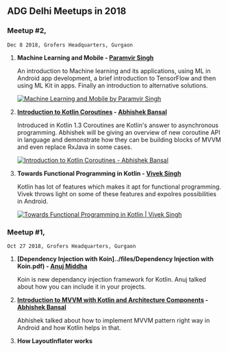 ## ADG Delhi Meetups in 2018

### Meetup #2, 
    Dec 8 2018, Grofers Headquarters, Gurgaon

1. **Machine Learning and Mobile - [Paramvir Singh](https://www.linkedin.com/in/paramvirsingh88/)**

    An introduction to Machine learning and its applications, using ML in Android app development, a brief introduction to TensorFlow and then using ML Kit in apps. Finally an introduction to alternative solutions.
    
    [![Machine Learning and Mobile by Paramvir Singh](https://img.youtube.com/vi/PwVf2lzOcvI/0.jpg)](https://www.youtube.com/watch?v=PwVf2lzOcvI)

2. **[Introduction to Kotlin Coroutines](files/Kotlin-CoRoutines.pdf) - [Abhishek Bansal](https://www.linkedin.com/in/abhishek-bansal-5b39011b/)**

    Introduced in Kotlin 1.3 Coroutines are Kotlin's answer to asynchronous programming. Abhishek will be giving an overview of new coroutine API in language and demonstrate how they can be building blocks of MVVM and even replace RxJava in some cases.
    
    [![Introduction to Kotlin Coroutines - Abhishek Bansal](https://img.youtube.com/vi/8J2qxRa4Q7o/0.jpg)](https://www.youtube.com/watch?v=8J2qxRa4Q7o)

3. **Towards Functional Programming in Kotlin - [Vivek Singh](https://www.linkedin.com/in/viveksingh46bab221/)**

    Kotlin has lot of features which makes it apt for functional programming. Vivek throws light on some of these features and expolres possibilities in Android.

    [![Towards Functional Programming in Kotlin | Vivek Singh](https://img.youtube.com/vi/g43GHB5AJfQ/0.jpg)](https://www.youtube.com/watch?v=g43GHB5AJfQ)



### Meetup #1, 
    Oct 27 2018, Grofers Headquarters, Gurgaon

1. **[Dependency Injection with Koin]../files/Dependency Injection with Koin.pdf) - [Anuj Middha](https://www.linkedin.com/in/anuj-middha)**

    Koin is new dependancy injection framework for Kotlin. Anuj talked about how you can include it in your projects.

2. **[Introduction to MVVM with Kotlin and Architecture Components](../files/MMVM-Architecture-Components.pdf) - [Abhishek Bansal](https://www.linkedin.com/in/abhishek-bansal-5b39011b/)**

    Abhishek talked about how to implement MVVM pattern right way in Android and how Kotlin helps in that.

3. **How LayoutInflater works**